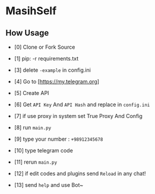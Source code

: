 # MasihSelf

## How Usage
* [0] Clone or Fork Source
* [1] pip: -r requirements.txt

* [3] delete ``-example`` in config.ini
* [4] Go to [https://my.telegram.org]
* [5] Create API 
* [6] Get ``API Key`` And ``API Hash`` and replace in ``config.ini``
* [7] if use proxy in system set True Proxy And Config
* [8] run ``main.py``
* [9] type your number : ``+98912345678``
* [10] type telegram code
* [11] rerun ``main.py``
* [12] if edit codes and plugins send ``Reload`` in any chat!
* [13] send ``help`` and use Bot~
